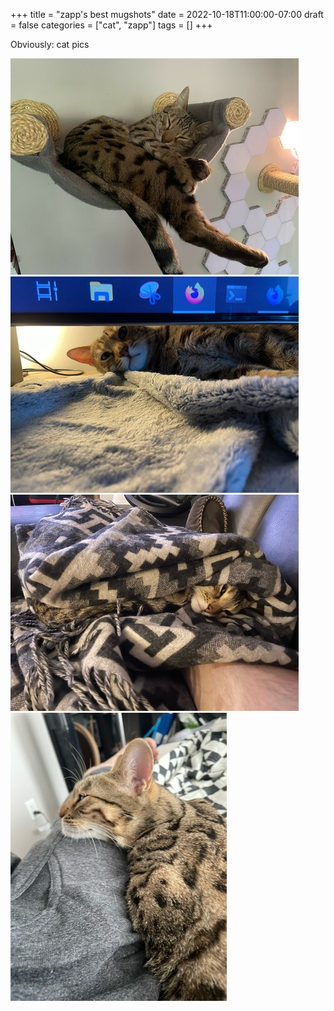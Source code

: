 +++
title = "zapp's best mugshots"
date = 2022-10-18T11:00:00-07:00
draft = false
categories = ["cat", "zapp"]
tags = []
+++

Obviously: cat pics

![](./zapp-1.png)
![](./zapp-2.png)
![](./zapp-3.png)
![](./zapp-4.png)